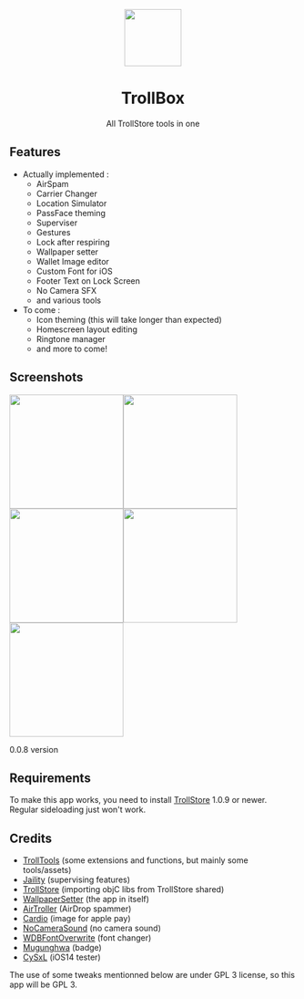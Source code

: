 <p align="center">
   <img align="center" src='https://i.ibb.co/xgBVM72/logo-modified.png' width=100>
 </p>
 <h1 align="center"> TrollBox </h1>
 <p align="center">All TrollStore tools in one</p>
 
 ## Features
- Actually implemented :
  - AirSpam
  - Carrier Changer
  - Location Simulator
  - PassFace theming
  - Superviser
  - Gestures
  - Lock after respiring
  - Wallpaper setter
  - Wallet Image editor
  - Custom Font for iOS
  - Footer Text on Lock Screen
  - No Camera SFX
  - and various tools
- To come :
  - Icon theming (this will take longer than expected)
  - Homescreen layout editing
  - Ringtone manager
  - and more to come!
## Screenshots
<img src='https://i.ibb.co/dBqvHSN/IMG-3816.png' width=200><img src='https://i.ibb.co/grmh9hb/IMG-3817.png' width=200><img src='https://i.ibb.co/jfrFTSM/IMG-3818.png' width=200><img src='https://i.ibb.co/W2pjkLG/IMG-3821.png' width=200><img src='https://i.ibb.co/6m0kj0T/IMG-3822.png' width=200><p>0.0.8 version</p>
   
   
## Requirements
To make this app works, you need to install [TrollStore](https://github.com/opa334/TrollStore) 1.0.9 or newer. Regular sideloading just won't work.

## Credits
- [TrollTools](https://github.com/sourcelocation/TrollTools) (some extensions and functions, but mainly some tools/assets)
- [Jaility](https://github.com/haxi0/Jaility) (supervising features)
- [TrollStore](https://github.com/opa334/TrollStore) (importing objC libs from TrollStore shared)
- [WallpaperSetter](https://github.com/Skittyblock/WallpaperSetter) (the app in itself)
- [AirTroller](https://github.com/sourcelocation/AirTroller) (AirDrop spammer)
- [Cardio](https://github.com/cisc0disco/Cardio) (image for apple pay)
- [NoCameraSound](https://github.com/straight-tamago/NoCameraSound) (no camera sound)
- [WDBFontOverwrite](https://github.com/zhuowei/WDBFontOverwrite) (font changer)
- [Mugunghwa](https://github.com/s8ngyu/Mugunghwa) (badge)
- [CySxL](https://github.com/CySxL) (iOS14 tester)

The use of some tweaks mentionned below are under GPL 3 license, so this app will be GPL 3.

